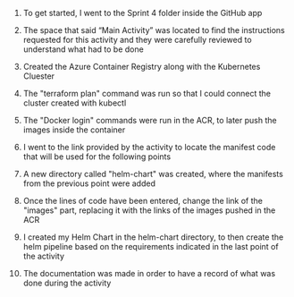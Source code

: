 1. To get started, I went to the Sprint 4 folder inside the GitHub app

2. The space that said “Main Activity” was located to find the instructions requested for this activity and they were carefully reviewed to understand what had to be done

3. Created the Azure Container Registry along with the Kubernetes Cluester

4. The "terraform plan" command was run so that I could connect the cluster created with kubectl

5. The "Docker login" commands were run in the ACR, to later push the images inside the container

6. I went to the link provided by the activity to locate the manifest code that will be used for the following points

7. A new directory called "helm-chart" was created, where the manifests from the previous point were added

8. Once the lines of code have been entered, change the link of the "images" part, replacing it with the links of the images pushed in the ACR

9. I created my Helm Chart in the helm-chart directory, to then create the helm pipeline based on the requirements indicated in the last point of the activity

10. The documentation was made in order to have a record of what was done during the activity
